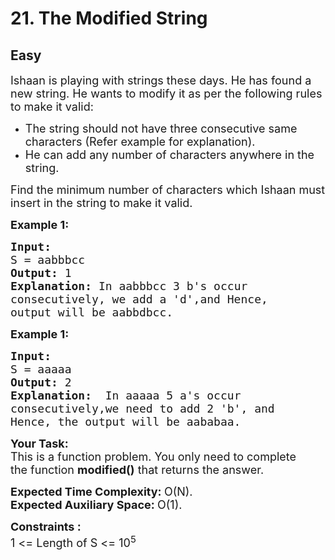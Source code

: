 # 21. The Modified String
## Easy 
<div class="problem-statement">
                <p></p><p><span style="font-size:18px">Ishaan is playing with strings these days. He has found a new string. He wants to modify it as per the following rules to make it valid:</span></p>

<ul>
	<li><span style="font-size:18px">The string should not have three consecutive same characters (Refer example for explanation).</span></li>
	<li><span style="font-size:18px">He can add any number of characters anywhere in the string.&nbsp;</span></li>
</ul>

<p><span style="font-size:18px">Find the minimum number of characters which Ishaan must insert in the string to make it valid.</span></p>

<p><span style="font-size:18px"><strong>Example 1:</strong></span></p>

<pre><span style="font-size:18px"><strong>Input:
</strong>S = aabbbcc
<strong>Output: </strong>1<strong>
Explanation: </strong>In&nbsp;aabbbcc 3 b's occur
consecutively, we add a 'd',and Hence,
output will be aabbdbcc.</span>
</pre>

<p><span style="font-size:18px"><strong>Example 1:</strong></span></p>

<pre><span style="font-size:18px"><strong>Input:
</strong>S = aaaaa
<strong>Output: </strong>2<strong>
Explanation: </strong>&nbsp;In aaaaa 5 a's occur
consecutively,we need to add 2 'b', and
Hence, the output will be aababaa.</span></pre>

<p><span style="font-size:18px"><strong>Your Task:</strong><br>
This is a function problem. You only need to complete the&nbsp;function <strong>modified()</strong>&nbsp;that&nbsp;returns&nbsp;the&nbsp;answer.</span></p>

<p><span style="font-size:18px"><strong>Expected Time Complexity:&nbsp;</strong>O(N).<br>
<strong>Expected Auxiliary Space:&nbsp;</strong>O(1).</span></p>

<p><span style="font-size:18px"><strong>Constraints :&nbsp;</strong><br>
1 &lt;= Length of S &lt;= 10<sup>5</sup></span></p>

<p>&nbsp;</p>
 <p></p>
            </div>